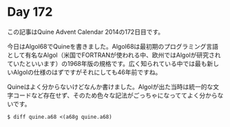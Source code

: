 # Day 172

この記事はQuine Advent Calendar 2014の172日目です。

今日はAlgol68でQuineを書きました。Algol68は最初期のプログラミング言語として有名なAlgol（米国でFORTRANが使われる中、欧州ではAlgolが研究されていたといいます）の1968年版の規格です。広く知られている中では最も新しいAlgolの仕様のはずですがそれにしても46年前ですね。

Quineはよく分からないけどなんか書けました。Algolが出た当時は統一的な文字コードなど存在せず、そのため色々な記法がごっちゃになっててよく分からないです。

```console
$ diff quine.a68 <(a68g quine.a68)
```
